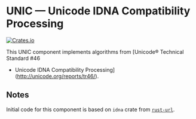 # UNIC — Unicode IDNA Compatibility Processing

[![Crates.io](https://img.shields.io/crates/v/unic-idna.svg)](https://crates.io/crates/unic-idna)

This UNIC component implements algorithms from [Unicode® Technical Standard #46
- Unicode IDNA Compatibility Processing](http://unicode.org/reports/tr46/).

## Notes

Initial code for this component is based on `idna` crate from
[`rust-url`](https://github.com/servo/rust-url).
